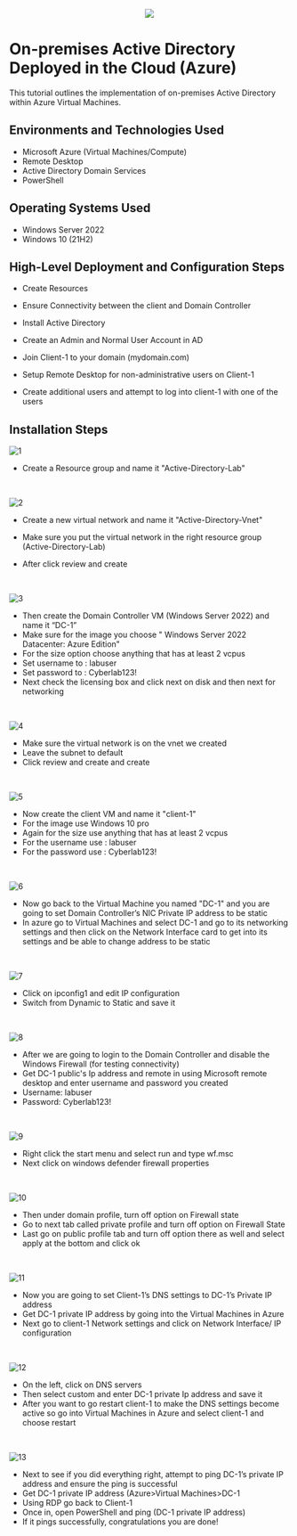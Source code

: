 <p align="center">
<img src="https://i.imgur.com/pU5A58S.png"/>
</p>

<h1>On-premises Active Directory Deployed in the Cloud (Azure)</h1>
This tutorial outlines the implementation of on-premises Active Directory within Azure Virtual Machines.<br />

<h2>Environments and Technologies Used</h2>

- Microsoft Azure (Virtual Machines/Compute)
- Remote Desktop
- Active Directory Domain Services
- PowerShell

<h2>Operating Systems Used </h2>

- Windows Server 2022
- Windows 10 (21H2)

<h2>High-Level Deployment and Configuration Steps</h2>

- Create Resources

- Ensure Connectivity between the client and Domain Controller

- Install Active Directory

- Create an Admin and Normal User Account in AD

- Join Client-1 to your domain (mydomain.com)

- Setup Remote Desktop for non-administrative users on Client-1

- Create additional users and attempt to log into client-1 with one of the users

<h2>Installation Steps</h2>

<p>

![1](https://github.com/user-attachments/assets/2a4b6bd9-6035-4805-8e3d-2f9064aaa437)

  
</p>
<p>
  
- Create a Resource group and name it "Active-Directory-Lab"
  
</p>
<br />

<p>

![2](https://github.com/user-attachments/assets/8e3c8a7e-e728-43cf-b91f-9c796e5cdbde)

</p>
<p>
  
- Create a new virtual network and name it "Active-Directory-Vnet"
  
- Make sure you put the virtual network in the right resource group (Active-Directory-Lab)
- After click review and create
  
</p>
<br />

<p>
  
![3](https://github.com/user-attachments/assets/8c2d010f-8012-4a28-ba7e-8d11b323ef7f)

</p>

<p>

- Then create the Domain Controller VM (Windows Server 2022) and name it “DC-1”
- Make sure for the image you choose " Windows Server 2022 Datacenter: Azure Edition"
- For the size option choose anything that has at least 2 vcpus
- Set username to : labuser
- Set password to : Cyberlab123!
- Next check the licensing box and click next on disk and then next for networking

</p>
<br />

<p>

![4](https://github.com/user-attachments/assets/27f65c0a-4e40-4ae9-9235-ec23a0c4461b)

</p>
<p>

  - Make sure the virtual network is on the vnet we created
  - Leave the subnet to default
  - Click review and create and create
 
</p>
<br />

<p>
  
![5](https://github.com/user-attachments/assets/193d2cf3-0b97-43f0-9da5-c7e991ed233c)

</p>
<p>

- Now create the client VM and name it "client-1"
- For the image use Windows 10 pro
- Again for the size use anything that has at least 2 vcpus
- For the username use : labuser
- For the password use : Cyberlab123!

</p>
<br />

<p>
  
![6](https://github.com/user-attachments/assets/bb49f3cb-61a0-4f3d-9fc7-a44f4b618212)

</p>
<p>

- Now go back to the Virtual Machine you named "DC-1" and you are going to set Domain Controller’s NIC Private IP address to be static
- In azure go to Virtual Machines and select DC-1 and go to its networking settings and then click on the Network Interface card to get into its settings and be able to change address to be static
</p>
<br />

<p>

![7](https://github.com/user-attachments/assets/77e4a01b-dab6-4ae5-b5d9-769af55b11ad)

</p>
<p>

- Click on ipconfig1 and edit IP configuration
- Switch from Dynamic to Static and save it

</p>
<br />

<p>
  
![8](https://github.com/user-attachments/assets/33f7bdf8-4338-4870-be21-e4f0ae18750d)

</p>
<p>

- After we are going to login to the Domain Controller and disable the Windows Firewall (for testing connectivity)
- Get DC-1 public's Ip address and remote in using Microsoft remote desktop and enter username and password you created
- Username: labuser
- Password: Cyberlab123!


</p>
<br />

<p>

![9](https://github.com/user-attachments/assets/5321e233-1cac-474b-8c8f-8c82c53c2637)

</p>
<p>

- Right click the start menu and select run and type wf.msc
- Next click on windows defender firewall properties
</p>
<br />

<p>
  
![10](https://github.com/user-attachments/assets/049b565b-1f92-447b-9711-4c5c99c07e0b)

</p>
<p>

- Then under domain profile, turn off option on Firewall state
- Go to next tab called private profile and turn off option on Firewall State
- Last go on public profile tab and turn off option there as well and select apply at the bottom and click ok
  
</p>
<br />

<p>

![11](https://github.com/user-attachments/assets/04c82e70-947e-4f35-a78b-19205fdde352)

</p>
<p>

- Now you are going to set Client-1’s DNS settings to DC-1’s Private IP address
- Get DC-1 private IP address by going into the Virtual Machines in Azure
- Next go to client-1 Network settings and click on Network Interface/ IP configuration

</p>
<br />

<p>

![12](https://github.com/user-attachments/assets/7e0700be-7016-4730-918c-ace6c0b58d7f)

</p>
<p>

- On the left, click on DNS servers
- Then select custom and enter DC-1 private Ip address and save it
- After you want to go restart client-1 to make the DNS settings become active so go into Virtual Machines in Azure and select client-1 and choose restart

</p>
<br />

<p>

![13](https://github.com/user-attachments/assets/0f094096-1d97-4901-83c1-855120225d6d)

</p>

<p>

- Next to see if you did everything right, attempt to ping DC-1’s private IP address and ensure the ping is successful
- Get DC-1 private IP address (Azure>Virtual Machines>DC-1
- Using RDP go back to Client-1
- Once in, open PowerShell and ping (DC-1 private IP address)
- If it pings successfully, congratulations you are done!

</p>
